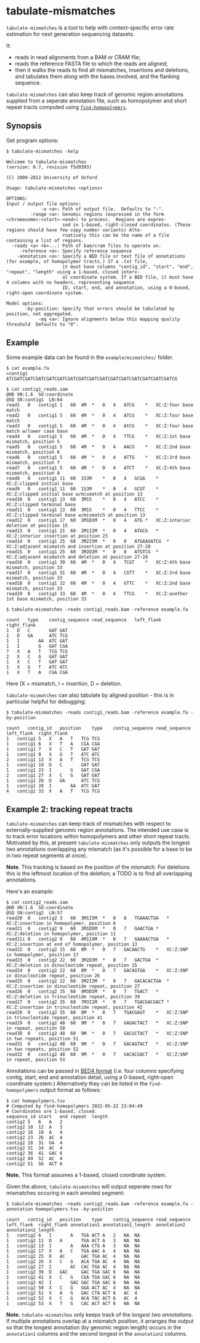 # tabulate-mismatches

`tabulate-mismatches` is a tool to help with context-specific error rate estimation for next generation sequencing datasets.

It:

* reads in read alignments from a BAM or CRAM file;
* reads the reference FASTA file to which the reads are aligned;
* then it walks the reads to find all mismatches, insertions and deletions, and tabulates them along with the bases involved, and the flanking sequence.

`tabulate-mismatches` can also keep track of genomic region annotations supplied from a seperate
annotation file, such as homopolymer and short repeat tracts computed using
[`find-homopolymers`](find-homopolymers.md).

## Synopsis

Get program options:

```
$ tabulate-mismatches -help

Welcome to tabulate-mismatches
(version: 0.7, revision f5d9393)

(C) 2009-2022 University of Oxford

Usage: tabulate-mismatches <options>

OPTIONS:
Input / output file options:
             -o <a>: Path of output file.  Defaults to "-".
         -range <a>: Genomic regions (expressed in the form <chromosome>:<start>-<end>) to process.  Regions are expres-
                     sed in 1-based, right-closed coordinates. (These regions should have few copy number variants) Alte-
                     rnatively this can be the name of a file containing a list of regions.
  -reads <a> <b>...: Path of bam/cram files to operate on.
     -reference <a>: Specify reference sequence
    -annotation <a>: Specify a BED file or text file of annotations (for example, of homopolymer tracts.) If a .txt file,
                     it must have columns "contig_id", "start", "end", "repeat", "length" using a 1-based, closed interv-
                     al coordinate system. If a BED file, it must have 4 columns with no headers, representing sequence 
                     ID, start, end, and annotation, using a 0-based, right-open coordinate system.

Model options:
       -by-position: Specify that errors should be tabulated by position, not aggregated.
            -mq <a>: Ignore alignments below this mapping quality threshold  Defaults to "0".
```

## Example

Some example data can be found in the `example/mismatches/` folder.

```
$ cat example.fa
>contig1
ATCGATCGATCGATCGATCGATCGATCGATCGATCGATCGATCGATCGATCGATCGATCGATCG
```

```
$ cat contig1_reads.sam
@HD	VN:1.6	SO:coordinate
@SQ	SN:contig1	LN:64
read1	0	contig1	1	60	4M	*	0	4	ATCG	*	XC:Z:four base match
read2	0	contig1	5	60	4M	*	0	4	ATCG	*	XC:Z:four base match
read3	0	contig1	5	60	4M	*	0	4	AtCG	*	XC:Z:four base match w/lower case base
read4	0	contig1	5	60	4M	*	0	4	TTCG	*	XC:Z:1st base mismatch, position 5
read5	0	contig1	5	60	4M	*	0	4	AACG	*	XC:Z:2nd base mismatch, position 6
read6	0	contig1	5	60	4M	*	0	4	ATTG	*	XC:Z:3rd base mismatch, position 7
read7	0	contig1	5	60	4M	*	0	4	ATCT	*	XC:Z:4th base mismatch, position 8
read8	0	contig1	11	60	1S3M	*	0	4	GCGA	*	XC:Z:clipped initial base
read9	0	contig1	11	60	1S3M	*	0	4	GCGT	*	XC:Z:clipped initial base w/mismatch at position 13
read10	0	contig1	13	60	3M1S	*	0	4	ATCC	*	XC:Z:clipped terminal base
read11	0	contig1	13	60	3M1S	*	0	4	TTCC	*	XC:Z:clipped terminal base w/mismatch at position 13
read12	0	contig1	17	60	2M1D1M	*	0	4	ATG	*	XC:Z:interior deletion at position 15
read13	0	contig1	21	60	2M1I2M	*	0	4	ATGCG	*	XC:Z:interior insertion at position 23
read14	0	contig1	25	60	3M2I5M	*	0	8	ATGAAGATCG	*	XC:Z:adjacent mismatch and insertion at position 27-28
read15	0	contig1	25	60	3M2D3M	*	0	8	ATGTCG	*	XC:Z:adjacent mismatch and deletion at position 27-28
read16	0	contig1	30	60	4M	*	0	4	TCGT	*	XC:Z:4th base mismatch, position 33
read17	0	contig1	31	60	4M	*	0	4	CGTT	*	XC:Z:3rd base mismatch, position 33
read18	0	contig1	32	60	4M	*	0	4	GTTC	*	XC:Z:2nd base mismatch, position 33
read19	0	contig1	33	60	4M	*	0	4	TTCG	*	XC:Z:another 1st base mismatch, position 33
```

```
$ tabulate-mismatches -reads contig1_reads.bam -reference example.fa

count	type	contig_sequence	read_sequence	left_flank	right_flank
1	D	C		GAT	GAT
1	D	GA		ATC	TCG
1	I		AA	ATC	GAT
1	I		G	GAT	CGA
7	X	A	T	TCG	TCG
2	X	C	G	GAT	GAT
1	X	C	T	GAT	GAT
1	X	G	T	ATC	ATC
1	X	T	A	CGA	CGA
```

Here (X = mismatch, I = insertion, D = deletion.

`tabulate-mismatches` can also tabulate by aligned position - this is in particular helpful for debugging:

```
$ tabulate-mismatches -reads contig1_reads.bam -reference example.fa -by-position

count	contig_id	position	type	contig_sequence	read_sequence	left_flank	right_flank
1	contig1	5	X	A	T	TCG	TCG
1	contig1	6	X	T	A	CGA	CGA
1	contig1	7	X	C	T	GAT	GAT
1	contig1	8	X	G	T	ATC	ATC
2	contig1	13	X	A	T	TCG	TCG
1	contig1	19	D	C		GAT	GAT
1	contig1	23	I		G	GAT	CGA
2	contig1	27	X	C	G	GAT	GAT
1	contig1	28	D	GA		ATC	TCG
1	contig1	28	I		AA	ATC	GAT
4	contig1	33	X	A	T	TCG	TCG
```

## Example 2: tracking repeat tracts

`tabulate-mismatches` can keep track of mismatches with respect to externally-supplied genomic
region annotations. The intended use case is to track error locations within homopolymers and other
short repeat tracts. Motivated by this, at present `tabulate-mismatches` only outputs the longest
two annotations overlapping any mismatch (as it's possible for a base to be in two repeat segments
at once).  

**Note**. This tracking is based on the position of the mismatch. For deletions this is
the leftmost location of the deletion; a TODO is to find all overlapping annotations.

Here's an example:

```
$ cat contig2_reads.sam
@HD	VN:1.6	SO:coordinate
@SQ	SN:contig2	LN:57
read20	0	contig2	3	60	3M1I5M	*	0	8	TGAAACTGA	*	XC:Z:insertion in homopolymer, position 6
read21	0	contig2	9	60	2M1D5M	*	0	7	GAACTGA	*	XC:Z:deletion in homopolymer, position 11
read21i	0	contig2	9	60	4M1I4M	*	0	7	GAAAACTGA	*	XC:Z:insertion at end of homopolymer, position 13
read22	0	contig2	15	60	8M	*	0	7	GACAACTG	*	XC:Z:SNP in homopolymer, position 17
read23	0	contig2	22	60	3M2D3M	*	0	7	GACTGA	*	XC:Z:deletion in dinucleotide repeat, position 25
read24	0	contig2	22	60	8M	*	0	7	GACAGTGA	*	XC:Z:SNP in dinucleotide repeat, position 26
read25	0	contig2	22	60	5M2I3M	*	0	7	GACACACTGA	*	XC:Z:insertion in dinucleotide repeat, position 27
read26	0	contig2	35	60	4M3D1M	*	0	7	TGACT	*	XC:Z:deletion in trinucleotide repeat, position 39
read27	0	contig2	35	60	7M3I1M	*	0	7	TGACGACGACT	*	XC:Z:insertion in trinucleotide repeat, position 42
read28	0	contig2	35	60	8M	*	0	7	TGACGAGT	*	XC:Z:SNP in trinucleotide repeat, position 41
read29	0	contig2	48	60	9M	*	0	7	GAGACTACT	*	XC:Z:SNP in repeat, position 50
read30	0	contig2	48	60	9M	*	0	7	GACGCTACT	*	XC:Z:SNP in two repeats, position 51
read31	0	contig2	48	60	9M	*	0	7	GACAGTACT	*	XC:Z:SNP in two repeats, position 52
read32	0	contig2	48	60	9M	*	0	7	GACACGACT	*	XC:Z:SNP in repeat, position 53
```

Annotations can be passed in [BED4 format](https://en.wikipedia.org/wiki/BED_%28file_format%29) (i.e.
four columns specifying contig, start, end and annotation detail, using a 0-based, right-open
coordinate system.)  Alternatively they can be listed in the `find-homopolymers` output format as follows:

```
$ cat homopolymers.tsv
# Computed by find-homopolymers 2022-05-22 23:04:49
# Coordinates are 1-based, closed.
sequence_id	start	end	repeat	length
contig2	5	6	A	2
contig2	10	12	A	3
contig2	16	19	A	4
contig2	23	26	AC	4
contig2	28	31	GA	4
contig2	31	34	AC	4
contig2	36	41	GAC	6
contig2	49	52	AC	4
contig2	51	56	ACT	6
```

**Note.** This format assumes a 1-based, closed coordinate system.

Given the above, `tabulate-mismatches` will output seperate rows for mismatches occuring in each annoted segment:

```
$ tabulate-mismatches -reads contig2_reads.bam -reference example.fa -annotation homopolymers.tsv -by-position

count	contig_id	position	type	contig_sequence	read_sequence	left_flank	right_flank	annotation1	annotation1_length	annotation2	annotation2_length
1	contig2	6	I		A	TGA	ACT	A	2	NA	NA
1	contig2	11	D	A		TGA	ACT	A	3	NA	NA
1	contig2	13	I		A	AAA	CTG	A	3	NA	NA
1	contig2	17	X	A	C	TGA	AAC	A	4	NA	NA
1	contig2	25	D	AC		GAC	TGA	AC	4	NA	NA
1	contig2	26	X	C	G	ACA	TGA	AC	4	NA	NA
1	contig2	27	I		AC	CAC	TGA	AC	4	NA	NA
1	contig2	39	D	GAC		GAC	TGA	GAC	6	NA	NA
1	contig2	41	X	C	G	CGA	TGA	GAC	6	NA	NA
1	contig2	42	I		GAC	GAC	TGA	GAC	6	NA	NA
1	contig2	50	X	C	G	GGA	ACT	AC	4	NA	NA
1	contig2	51	X	A	G	GAC	CTA	ACT	6	AC	4
1	contig2	52	X	C	G	ACA	TAC	ACT	6	AC	4
1	contig2	53	X	T	G	CAC	ACT	ACT	6	NA	NA

```

**Note.** `tabulate-mismatches` only keeps track of the *longest two annotations*. If multiple
annotations overlap at a mismatch position, it arranges the output so that the longest annotation
(by genomic region length) occurs in the `annotation1` columns and the second longest in the
`annotation2` columns.
